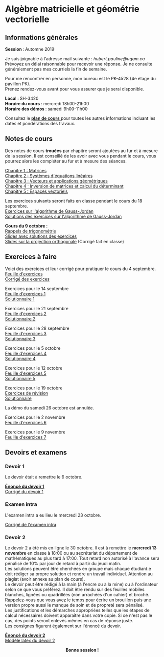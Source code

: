 # Algèbre matricielle et géométrie vectorielle

## Informations générales

<b> Session </b> : Automne 2019  <br>

Je suis joignable à l'adresse mail suivante : <i> hubert.pauline<span></span><span>@</span><span></span>uqam<span>.</span><span>ca</span><span class="border"> </span> </i> <br/>
Prévoyez un délai raisonnable pour recevoir une réponse. Je ne consulte généralement pas mes courriels la fin de semaine.

Pour me rencontrer en personne, mon bureau est le PK-4528 (4e étage du pavillon PK). <br>
Prenez rendez-vous avant pour vous assurer que je serai disponible. 


<b> Local </b> : SH-3420 <br>
<b> Horaire du cours </b> : mercredi 18h00-21h00 <br>
<b> Horaire des démos </b> : samedi 9h00-11h00

Consultez le [<b> plan de cours</b> ](mat0600/plan_de_cours.pdf) pour toutes les autres informations incluant les dates et pondérations des travaux. 

## Notes de cours

Des notes de cours **trouées** par chapitre seront ajoutées au fur et à mesure de la session. Il est conseillé de les avoir avec vous pendant le cours, vous pourrez alors les compléter au fur et à mesure des séances.

<a href="mat0600/notes_chap1.pdf">Chapitre 1 : Matrices</a> <br>
<a href="mat0600/notes_chap2.pdf">Chapitre 2 : Systèmes d'équations linéaires</a> <br>
<a href="mat0600/notes_chap3.pdf">Chapitre 3 : Vecteurs et applications géométriques</a> <br>
<a href="mat0600/notes_chap4.pdf">Chapitre 4 : Inversion de matrices et calcul du déterminant</a> <br>
<a href="mat0600/notes_chap5.pdf">Chapitre 5 : Espaces vectoriels</a>

Les exercices suivants seront faits en classe pendant le cours du 18 septembre. <br>
[Exercices sur l'algorithme de Gauss-Jordan](mat0600/exercices0918.pdf) <br>
[Solutions des exercices sur l'algorithme de Gauss-Jordan](mat0600/solutions0918.pdf)

<b> Cours du 9 octobre :  </b> <br>
[Rappels de trigonométrie](mat0600/rappels_trigo.pdf) <br>
[Slides avec solutions des exercices](mat0600/diapos_trigo.pdf) <br>
[Slides sur la projection orthogonale](mat0600/projection_ortho.pdf) (Corrigé fait en classe)

## Exercices à faire

Voici des exercices et leur corrigé pour pratiquer le cours du 4 septembre. <br>
[Feuille d'exercices](mat0600/exercices0.pdf) <br>
[Corrigé des exercices](mat0600/solutions0.pdf)

Exercices pour le 14 septembre <br>
[Feuille d'exercices 1](mat0600/exercices1.pdf) <br>
[Solutionnaire 1](mat0600/solutions1.pdf)

Exercices pour le 21 septembre <br>
[Feuille d'exercices 2](mat0600/exercices2.pdf) <br>
[Solutionnaire 2](mat0600/solutions2.pdf)

Exercices pour le 28 septembre <br>
[Feuille d'exercices 3](mat0600/exercices3.pdf) <br>
[Solutionnaire 3](mat0600/solutions3.pdf)

Exercices pour le 5 octobre <br>
[Feuille d'exercices 4](mat0600/exercices4.pdf) <br>
[Solutionnaire 4](mat0600/solutions4.pdf)

Exercices pour le 12 octobre <br>
[Feuille d'exercices 5](mat0600/exercices5.pdf) <br>
[Solutionnaire 5](mat0600/solutions5.pdf)

Exercices pour le 19 octobre <br>
[Exercices de révision](mat0600/exercices_revision.pdf) <br>
[Solutionnaire](mat0600/solutions_revision.pdf)

La démo du samedi 26 octobre  est annulée.

Exercices pour le 2 novembre <br>
[Feuille d'exercices 6](mat0600/exercices6.pdf) <br>
<!-- [Solutionnaire 6](mat0600/solutions6.pdf) -->

Exercices pour le 9 novembre <br>
[Feuille d'exercices 7](mat0600/exercices7.pdf) <br>
<!-- [Solutionnaire 7](mat0600/solutions7.pdf) -->

## Devoirs et examens

### Devoir 1

Le devoir était à remettre le 9 octobre. <br>

[<b> Énoncé du devoir 1</b> ](mat0600/devoir1.pdf) <br>
[Corrigé du devoir 1](mat0600/corrige_devoir1.pdf)

### Examen intra

L'examen intra a eu lieu le mercredi 23 octobre.

[Corrigé de l'examen intra](mat0600/corrige_intra.pdf)

<!-- L'examen intra aura lieu le <b>mercredi 23 octobre</b> de <b>18h à 21h</b>. Il dure 3h.

Vous n'avez le droit à aucun document ou notes de cours pour l'examen. Vous pouvez avoir une calculatrice scientifique. L'utilisation des téléphones cellulaires comme montre ou calculatrice ne sera <b> pas </b> autorisée. Ayez également une règle avec vous pour tracer les vecteurs.

Vous devez vous présenter à votre salle d'examen 10 minutes avant le début de l'examen et avoir avec vous votre carte étudiante ou une pièce d'identité.

Les étudiants dont le nom de famille commence par les lettres <b>A</b> à <b>H</b> sont en salle <b>SH-3420</b> <br>
Les étudiants dont le nom de famille commence par les lettres <b>I</b> à <b>Z</b> sont en salle <b>PK-1350</b> 

<b> Pour réviser voici les liens vers les quizs Kahoot faits en classe </b> <br>
[Quiz 1 sur les vecteurs](https://create.kahoot.it/share/quiz-sur-les-vecteurs/f2b52e14-31dc-4b54-a53d-66b30dc3f3a9) <br>
[Quiz sur les matrices](https://create.kahoot.it/share/quiz-sur-les-matrices/b612b95b-421c-45a7-9ec7-7159247c3a9f) <br>
[Quiz sur les systèmes d'équations linéaires](https://create.kahoot.it/share/quiz-sur-les-systemes-d-equations-lineaires/fb9e6f7e-8ed7-4227-baa0-1ef41c041fe8) <br>
[Quiz 2 sur les vecteurs](https://create.kahoot.it/share/quiz-sur-les-vecteurs-2/06e2212b-c149-45cd-b42f-039f2248c042) -->

### Devoir 2

Le devoir 2 a été mis en ligne le 30 octobre. Il est à remettre le <b>mercredi 13 novembre</b> en classe à 18:00 ou au secrétariat du département de mathématiques au plus tard à 17:00. Tout retard non autorisé à l'avance sera pénalisé de 10% par jour de retard à partir du jeudi matin. <br>
Les solutions peuvent être cherchées en groupe mais chaque étudiant.e doit rédiger sa propre solution et rendre un travail individuel. Attention au plagiat (avoir annexe au plan de cours).<br>
Le devoir peut être rédigé à la main (à l'encre ou à la mine) ou à l'ordinateur selon ce que vous préférez. Il doit être rendu sur des feuilles mobiles blanches, lignées ou quadrillées (non arrachées d'un cahier) et broché. Rappelez-vous que vous avez le temps pour écrire un brouillon puis une version propre aussi le manque de soin et de propreté sera pénalisé. <br>
Les justifications et les démarches appropriées telles que les étapes de calcul nécessaires doivent apparaître dans votre copie. Si ce n'est pas le cas, des points seront enlevés mêmes en cas de réponse juste. <br>
Les consignes figurent également sur l'énoncé du devoir.


[<b> Énoncé du devoir 2</b> ](mat0600/devoir2.pdf) <br>
[Modèle latex du devoir 2](mat0600/devoir2_template.tex) <br>
<!-- [Corrigé du devoir 1](mat0600/corrige_devoir1.pdf) -->

 <div align="center">
  <b> Bonne session ! </b>
</div> 
